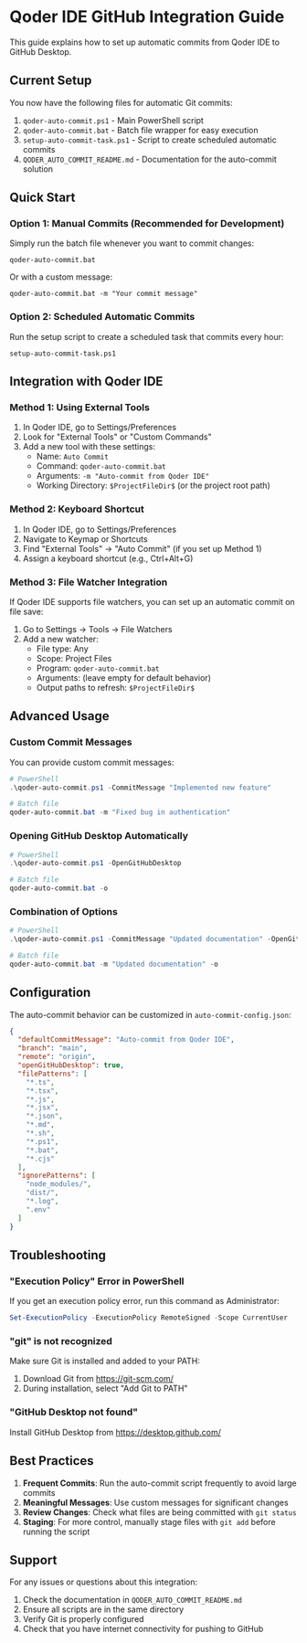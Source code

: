 # Qoder IDE GitHub Integration Guide

This guide explains how to set up automatic commits from Qoder IDE to GitHub Desktop.

## Current Setup

You now have the following files for automatic Git commits:

1. `qoder-auto-commit.ps1` - Main PowerShell script
2. `qoder-auto-commit.bat` - Batch file wrapper for easy execution
3. `setup-auto-commit-task.ps1` - Script to create scheduled automatic commits
4. `QODER_AUTO_COMMIT_README.md` - Documentation for the auto-commit solution

## Quick Start

### Option 1: Manual Commits (Recommended for Development)

Simply run the batch file whenever you want to commit changes:

```
qoder-auto-commit.bat
```

Or with a custom message:

```
qoder-auto-commit.bat -m "Your commit message"
```

### Option 2: Scheduled Automatic Commits

Run the setup script to create a scheduled task that commits every hour:

```
setup-auto-commit-task.ps1
```

## Integration with Qoder IDE

### Method 1: Using External Tools

1. In Qoder IDE, go to Settings/Preferences
2. Look for "External Tools" or "Custom Commands"
3. Add a new tool with these settings:
   - Name: `Auto Commit`
   - Command: `qoder-auto-commit.bat`
   - Arguments: `-m "Auto-commit from Qoder IDE"`
   - Working Directory: `$ProjectFileDir$` (or the project root path)

### Method 2: Keyboard Shortcut

1. In Qoder IDE, go to Settings/Preferences
2. Navigate to Keymap or Shortcuts
3. Find "External Tools" -> "Auto Commit" (if you set up Method 1)
4. Assign a keyboard shortcut (e.g., Ctrl+Alt+G)

### Method 3: File Watcher Integration

If Qoder IDE supports file watchers, you can set up an automatic commit on file save:

1. Go to Settings -> Tools -> File Watchers
2. Add a new watcher:
   - File type: Any
   - Scope: Project Files
   - Program: `qoder-auto-commit.bat`
   - Arguments: (leave empty for default behavior)
   - Output paths to refresh: `$ProjectFileDir$`

## Advanced Usage

### Custom Commit Messages

You can provide custom commit messages:

```powershell
# PowerShell
.\qoder-auto-commit.ps1 -CommitMessage "Implemented new feature"

# Batch file
qoder-auto-commit.bat -m "Fixed bug in authentication"
```

### Opening GitHub Desktop Automatically

```powershell
# PowerShell
.\qoder-auto-commit.ps1 -OpenGitHubDesktop

# Batch file
qoder-auto-commit.bat -o
```

### Combination of Options

```powershell
# PowerShell
.\qoder-auto-commit.ps1 -CommitMessage "Updated documentation" -OpenGitHubDesktop

# Batch file
qoder-auto-commit.bat -m "Updated documentation" -o
```

## Configuration

The auto-commit behavior can be customized in `auto-commit-config.json`:

```json
{
  "defaultCommitMessage": "Auto-commit from Qoder IDE",
  "branch": "main",
  "remote": "origin",
  "openGitHubDesktop": true,
  "filePatterns": [
    "*.ts",
    "*.tsx",
    "*.js",
    "*.jsx",
    "*.json",
    "*.md",
    "*.sh",
    "*.ps1",
    "*.bat",
    "*.cjs"
  ],
  "ignorePatterns": [
    "node_modules/",
    "dist/",
    "*.log",
    ".env"
  ]
}
```

## Troubleshooting

### "Execution Policy" Error in PowerShell

If you get an execution policy error, run this command as Administrator:

```powershell
Set-ExecutionPolicy -ExecutionPolicy RemoteSigned -Scope CurrentUser
```

### "git" is not recognized

Make sure Git is installed and added to your PATH:
1. Download Git from https://git-scm.com/
2. During installation, select "Add Git to PATH"

### "GitHub Desktop not found"

Install GitHub Desktop from https://desktop.github.com/

## Best Practices

1. **Frequent Commits**: Run the auto-commit script frequently to avoid large commits
2. **Meaningful Messages**: Use custom messages for significant changes
3. **Review Changes**: Check what files are being committed with `git status`
4. **Staging**: For more control, manually stage files with `git add` before running the script

## Support

For any issues or questions about this integration:
1. Check the documentation in `QODER_AUTO_COMMIT_README.md`
2. Ensure all scripts are in the same directory
3. Verify Git is properly configured
4. Check that you have internet connectivity for pushing to GitHub